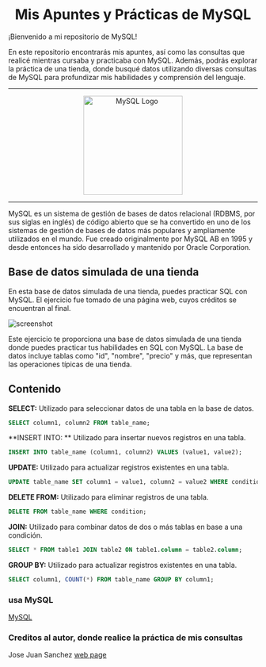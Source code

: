 <!-- Please update value in the {}  -->

<h1 align="center">Mis Apuntes y Prácticas de MySQL</h1>

¡Bienvenido a mi repositorio de MySQL!

En este repositorio encontrarás mis apuntes, así como las consultas que realicé mientras cursaba y practicaba con MySQL. Además, podrás explorar la práctica de una tienda, donde busqué datos utilizando diversas consultas de MySQL para profundizar mis habilidades y comprensión del lenguaje.

---- 

<div align="center">
  <img src="https://www.mysql.com/common/logos/logo-mysql-170x115.png" alt="MySQL Logo" width="200">
</div>

----

MySQL es un sistema de gestión de bases de datos relacional (RDBMS, por sus siglas en inglés) de código abierto que se ha convertido en uno de los sistemas de gestión de bases de datos más populares y ampliamente utilizados en el mundo. Fue creado originalmente por MySQL AB en 1995 y desde entonces ha sido desarrollado y mantenido por Oracle Corporation.


## Base de datos simulada de una tienda

En esta base de datos simulada de una tienda, puedes practicar SQL con MySQL. El ejercicio fue tomado de una página web, cuyos créditos se encuentran al final.

![screenshot](https://github.com/MarckWeb/MySQL-practice-with-data-from-store/blob/master/assets/Imagen1.png)

Este ejercicio te proporciona una base de datos simulada de una tienda donde puedes practicar tus habilidades en SQL con MySQL. La base de datos incluye tablas como "id", "nombre", "precio" y más, que representan las operaciones típicas de una tienda.

## Contenido
**SELECT:** Utilizado para seleccionar datos de una tabla en la base de datos.
```sql
SELECT column1, column2 FROM table_name;
```

**INSERT INTO: **  Utilizado para insertar nuevos registros en una tabla.
```sql
INSERT INTO table_name (column1, column2) VALUES (value1, value2);
```

**UPDATE:** Utilizado para actualizar registros existentes en una tabla.
```sql
UPDATE table_name SET column1 = value1, column2 = value2 WHERE condition;
```

**DELETE FROM:** Utilizado para eliminar registros de una tabla.
```sql
DELETE FROM table_name WHERE condition;
```

**JOIN:** Utilizado para combinar datos de dos o más tablas en base a una condición.
```sql
SELECT * FROM table1 JOIN table2 ON table1.column = table2.column;
```

**GROUP BY:** Utilizado para actualizar registros existentes en una tabla.
```sql
SELECT column1, COUNT(*) FROM table_name GROUP BY column1;
```
### usa MySQL
[MySQL](https://www.mysql.com/)

### Creditos al autor, donde realice la práctica de mis consultas

Jose Juan Sanchez
[web page](https://josejuansanchez.org/bd/ejercicios-consultas-sql/index.html#ejercicios.-realizaci%C3%B3n-de-consultas-sql)

